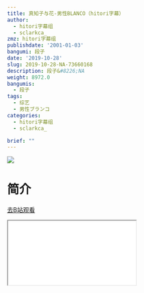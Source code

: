 ```yaml
---
title: 真知子与花-男性BLANCO（hitori字幕）
author:
  - hitori字幕组
  - sclarkca_
zmz: hitori字幕组
publishdate: '2001-01-03'
bangumi: 段子
date: '2019-10-28'
slug: 2019-10-28-NA-73660168
description: 段子&#8226;NA
weight: 8972.0
bangumis:
  - 段子
tags:
  - 综艺
  - 男性ブランコ
categories:
  - hitori字幕组
  - sclarkca_

brief: ""
---
```

![](https://raw.githubusercontent.com/tcgriffith/owaraisite/master/static/tmpimg/53f5d77b7351ce18660322b54b07b6ca83d95fc8.jpg.480.jpg)
# 简介  
  

[去B站观看](https://www.bilibili.com/video/av73660168/)
<div class ="resp-container"><iframe class="testiframe" src="//player.bilibili.com/player.html?aid=73660168"", scrolling="no", allowfullscreen="true" > </iframe></div> 
